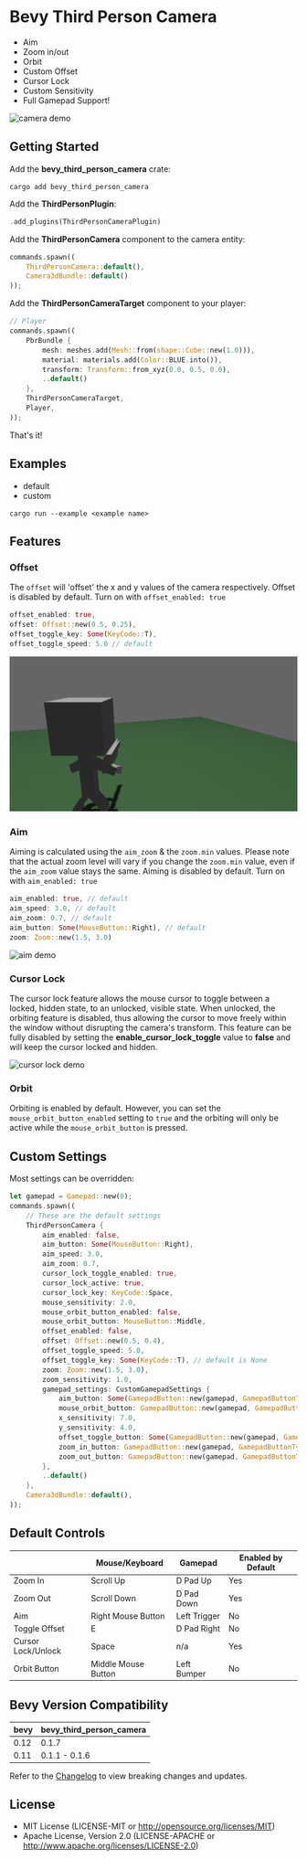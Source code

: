 # Bevy Third Person Camera

- Aim
- Zoom in/out
- Orbit
- Custom Offset
- Cursor Lock
- Custom Sensitivity
- Full Gamepad Support!

![camera demo](assets/cameraDemo.gif)

## Getting Started

Add the **bevy_third_person_camera** crate: 

```
cargo add bevy_third_person_camera
```

Add the **ThirdPersonPlugin**: 

```rust
.add_plugins(ThirdPersonCameraPlugin)
```

Add the **ThirdPersonCamera** component to the camera entity: 

```rust
commands.spawn((
    ThirdPersonCamera::default(),
    Camera3dBundle::default()
));
```

Add the **ThirdPersonCameraTarget** component to your player:

```rust
// Player
commands.spawn((
    PbrBundle {
        mesh: meshes.add(Mesh::from(shape::Cube::new(1.0))),
        material: materials.add(Color::BLUE.into()),
        transform: Transform::from_xyz(0.0, 0.5, 0.0),
        ..default()
    },
    ThirdPersonCameraTarget,
    Player,
));
```

That's it! 

## Examples

- default
- custom

```
cargo run --example <example name>
```

## Features

### Offset

The `offset` will 'offset' the x and y values of the camera respectively. Offset is disabled by default. Turn on with `offset_enabled: true` 

```rust
offset_enabled: true,
offset: Offset::new(0.5, 0.25),
offset_toggle_key: Some(KeyCode::T),
offset_toggle_speed: 5.0 // default
```

![offset demo](assets/offsetDemo.gif)

### Aim

Aiming is calculated using the `aim_zoom` & the `zoom.min` values. Please note that the actual zoom level will vary if you  change the `zoom.min` value, even if the `aim_zoom` value stays the same. Aiming is disabled by default. Turn on with `aim_enabled: true`

```rust
aim_enabled: true, // default
aim_speed: 3.0, // default
aim_zoom: 0.7, // default
aim_button: Some(MouseButton::Right), // default
zoom: Zoom::new(1.5, 3.0)
```
![aim demo](assets/aimDemo.gif)

### Cursor Lock

The cursor lock feature allows the mouse cursor to toggle between a locked, hidden state, to an unlocked, visible state. When unlocked, the orbiting feature is disabled, thus allowing the cursor to move freely within the window without disrupting the camera's transform. This feature can be fully disabled by setting the **enable_cursor_lock_toggle** value to **false** and will keep the cursor locked and hidden.

![cursor lock demo](assets/cursorLockDemo.gif)

### Orbit

Orbiting is enabled by default. However, you can set the `mouse_orbit_button_enabled` setting to `true` and the orbiting will only be active while the `mouse_orbit_button` is pressed.

## Custom Settings

Most settings can be overridden: 

```rust
let gamepad = Gamepad::new(0);
commands.spawn((
    // These are the default settings
    ThirdPersonCamera {
        aim_enabled: false,
        aim_button: Some(MouseButton::Right),
        aim_speed: 3.0,
        aim_zoom: 0.7,
        cursor_lock_toggle_enabled: true,
        cursor_lock_active: true,
        cursor_lock_key: KeyCode::Space,
        mouse_sensitivity: 2.0,
        mouse_orbit_button_enabled: false,
        mouse_orbit_button: MouseButton::Middle,
        offset_enabled: false,
        offset: Offset::new(0.5, 0.4),
        offset_toggle_speed: 5.0,
        offset_toggle_key: Some(KeyCode::T), // default is None
        zoom: Zoom::new(1.5, 3.0),
        zoom_sensitivity: 1.0,
        gamepad_settings: CustomGamepadSettings {
            aim_button: Some(GamepadButton::new(gamepad, GamepadButtonType::LeftTrigger2)),
            mouse_orbit_button: GamepadButton::new(gamepad, GamepadButtonType::LeftTrigger),
            x_sensitivity: 7.0,
            y_sensitivity: 4.0,
            offset_toggle_button: Some(GamepadButton::new(gamepad, GamepadButtonType::DPadRight)), // default is None
            zoom_in_button: GamepadButton::new(gamepad, GamepadButtonType::DPadUp),
            zoom_out_button: GamepadButton::new(gamepad, GamepadButtonType::DPadDown),
        },
        ..default()
    },
    Camera3dBundle::default(),
));
```

## Default Controls

|                    | Mouse/Keyboard      | Gamepad      | Enabled by Default |
| ------------------ | ------------------- | ------------ | ------------------ |
| Zoom In            | Scroll Up           | D Pad Up     | Yes                |
| Zoom Out           | Scroll Down         | D Pad Down   | Yes                |
| Aim                | Right Mouse Button  | Left Trigger | No                 |
| Toggle Offset      | E                   | D Pad Right  | No                 |
| Cursor Lock/Unlock | Space               | n/a          | Yes                |
| Orbit Button       | Middle Mouse Button | Left Bumper  | No                 |

## Bevy Version Compatibility

| bevy | bevy_third_person_camera |
| ---- | ------------------------ |
| 0.12 | 0.1.7                    |
| 0.11 | 0.1.1 - 0.1.6            |

Refer to the [Changelog](Changelog.md) to view breaking changes and updates.

## License

- MIT License (LICENSE-MIT or http://opensource.org/licenses/MIT)
- Apache License, Version 2.0 (LICENSE-APACHE or http://www.apache.org/licenses/LICENSE-2.0)





